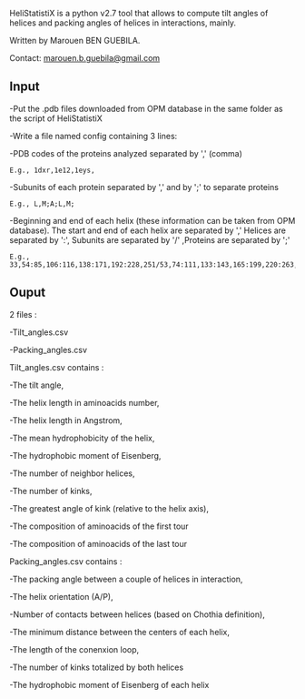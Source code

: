 HeliStatistiX is a python v2.7 tool that allows to compute tilt angles of helices and packing angles of helices in interactions, mainly.

Written by Marouen BEN GUEBILA.

Contact: marouen.b.guebila@gmail.com

## Input

-Put the .pdb files downloaded from OPM database in the same folder as the script of HeliStatistiX

-Write a file named config containing 3 lines:

  -PDB codes of the proteins analyzed separated by ',' (comma)

	E.g., 1dxr,1e12,1eys,

  -Subunits of each protein separated by ',' and by ';' to separate proteins

	E.g., L,M;A;L,M;

  -Beginning and end of each helix (these information can be taken from OPM database). The start and end of each helix are separated by ','
Helices are separated by ':', Subunits are separated by '/' ,Proteins are separated by ';'

	E.g., 33,54:85,106:116,138:171,192:228,251/53,74:111,133:143,165:199,220:263,284;27,50:63,82:106,123:134,153:159,180:199,221:227,250;33,54:92,114:124,146:179,200:237,258/55,75:112,133:143,165:197,220:264,283;3,24:38,57:70,87:98,117:122,141:163,180:190,211/24,41:60,81;

## Ouput 

2 files :

-Tilt_angles.csv

-Packing_angles.csv

Tilt_angles.csv contains :

-The tilt angle,

-The helix length in aminoacids number,

-The helix length in Angstrom,

-The mean hydrophobicity of the helix,

-The hydrophobic moment of Eisenberg,

-The number of neighbor helices,

-The number of kinks,

-The greatest angle of kink (relative to the helix axis),

-The composition of aminoacids of the first tour 

-The composition of aminoacids of the last tour

Packing_angles.csv contains :

-The packing angle between a couple of helices in interaction,

-The helix orientation (A/P),

-Number of contacts between helices (based on Chothia definition),

-The minimum distance between the centers of each helix,

-The length of the conenxion loop,

-The number of kinks totalized by both helices

-The hydrophobic moment of Eisenberg of each helix


